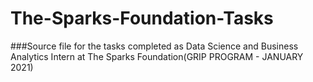 # The-Sparks-Foundation-Tasks
###Source file for the tasks completed as Data Science and Business Analytics Intern at The Sparks Foundation(GRIP PROGRAM - JANUARY 2021)
